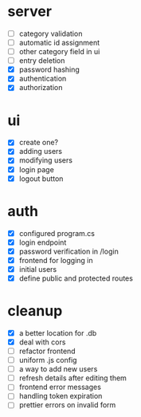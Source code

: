 # server
- [ ] category validation
- [ ] automatic id assignment
- [ ] other category field in ui
- [ ] entry deletion
- [x] password hashing
- [x] authentication
- [x] authorization
# ui
- [X] create one?
- [x] adding users
- [x] modifying users
- [x] login page
- [x] logout button
# auth
- [x] configured program.cs
- [x] login endpoint
- [x] password verification in /login
- [x] frontend for logging in
- [x] initial users
- [x] define public and protected routes
# cleanup
- [x] a better location for .db
- [x] deal with cors
- [ ] refactor frontend
- [ ] uniform .js config
- [ ] a way to add new users
- [ ] refresh details after editing them
- [ ] frontend error messages
- [ ] handling token expiration
- [ ] prettier errors on invalid form
